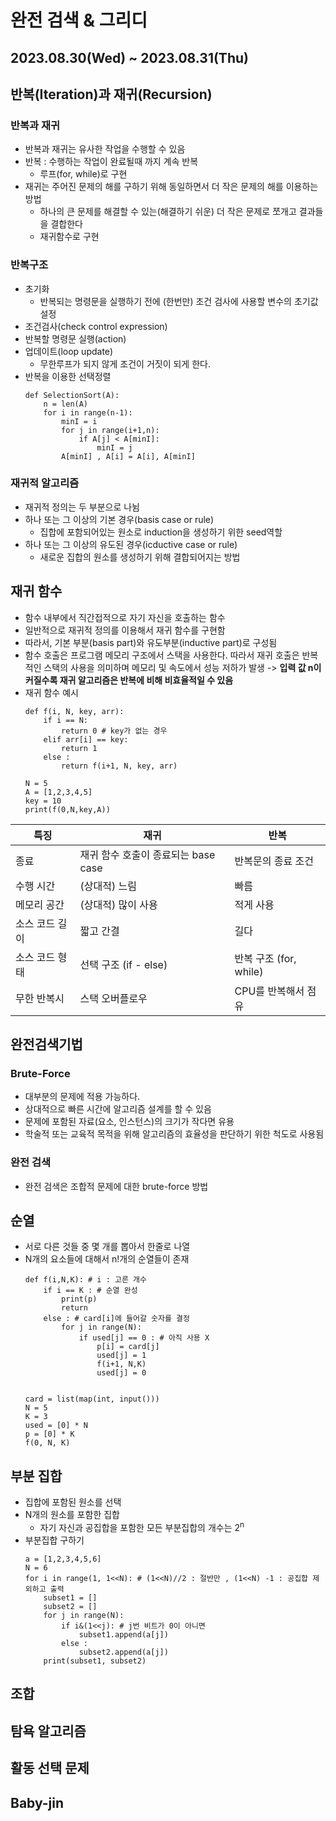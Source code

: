 # 완전 검색 & 그리디
2023.08.30(Wed) ~ 2023.08.31(Thu)
----
## 반복(Iteration)과 재귀(Recursion)
### 반복과 재귀
- 반복과 재귀는 유사한 작업을 수행할 수 있음
- 반복 : 수행하는 작업이 완료될때 까지 계속 반복 
  - 루프(for, while)로 구현
- 재귀는 주어진 문제의 해를 구하기 위해 동일하면서 더 작은 문제의 해를 이용하는 방법
  - 하나의 큰 문제를 해결할 수 있는(해결하기 쉬운) 더 작은 문제로 쪼개고 결과들을 결합한다
  - 재귀함수로 구현
### 반복구조
- 초기화
  - 반복되는 명령문을 실행하기 전에 (한번만) 조건 검사에 사용할 변수의 초기값 설정
- 조건검사(check control expression)
- 반복할 명령문 실행(action)
- 업데이트(loop update)
  - 무한루프가 되지 않게 조건이 거짓이 되게 한다.
- 반복을 이용한 선택정렬
    ```
    def SelectionSort(A):
        n = len(A)
        for i in range(n-1):
            minI = i
            for j in range(i+1,n):
                if A[j] < A[minI]:
                    minI = j
            A[minI] , A[i] = A[i], A[minI]
    ```
### 재귀적 알고리즘
- 재귀적 정의는 두 부분으로 나뉨
- 하나 또는 그 이상의 기본 경우(basis case or rule)
  - 집합에 포함되어있는 원소로 induction을 생성하기 위한 seed역할
- 하나 또는 그 이상의 유도된 경우(icductive case or rule)
  - 새로운 집합의 원소를 생성하기 위해 결합되어지는 방법

## 재귀 함수
- 함수 내부에서 직간접적으로 자기 자신을 호출하는 함수
- 일반적으로 재귀적 정의를 이용해서 재귀 함수를 구현함
- 따라서, 기본 부분(basis part)와 유도부분(inductive part)로 구성됨
- 함수 호출은 프로그램 메모리 구조에서 스택을 사용한다. 따라서 재귀 호출은 반복적인 스택의 사용을 의미하며 메모리 및 속도에서 성능 저하가 발생 -> **입력 값 n이 커질수록 재귀 알고리즘은 반복에 비해 비효율적일 수 있음**
- 재귀 함수 예시
    ```
    def f(i, N, key, arr):
        if i == N:
            return 0 # key가 없는 경우
        elif arr[i] == key:
            return 1
        else :
            return f(i+1, N, key, arr)

    N = 5
    A = [1,2,3,4,5]
    key = 10
    print(f(0,N,key,A))

    ```

|특징|재귀|반복|
|---|---|---|
|종료|재귀 함수 호출이 종료되는 base case|반복문의 종료 조건|
|수행 시간|(상대적) 느림|빠름|
|메모리 공간|(상대적) 많이 사용|적게 사용|
|소스 코드 길이|짧고 간결|길다|
|소스 코드 형태|선택 구조 (if - else)|반복 구조 (for, while)|
|무한 반복시|스택 오버플로우|CPU를 반복해서 점유|

## 완전검색기법
### Brute-Force
- 대부분의 문제에 적용 가능하다.
- 상대적으로 빠른 시간에 알고리즘 설계를 할 수 있음
- 문제에 포함된 자료(요소, 인스턴스)의 크기가 작다면 유용
- 학술적 또는 교육적 목적을 위해 알고리즘의 효율성을 판단하기 위한 척도로 사용됨

### 완전 검색
- 완전 검색은 조합적 문제에 대한 brute-force 방법

## 순열
- 서로 다른 것들 중 몇 개를 뽑아서 한줄로 나열
- N개의 요소들에 대해서 n!개의 순열들이 존재
    ```
    def f(i,N,K): # i : 고른 개수
        if i == K : # 순열 완성
            print(p)
            return
        else : # card[i]에 들어갈 숫자를 결정
            for j in range(N):
                if used[j] == 0 : # 아직 사용 X
                    p[i] = card[j]
                    used[j] = 1
                    f(i+1, N,K)
                    used[j] = 0


    card = list(map(int, input()))
    N = 5
    K = 3
    used = [0] * N
    p = [0] * K
    f(0, N, K)
    ```
## 부분 집합
- 집합에 포함된 원소를 선택
- N개의 원소를 포함한 집합
  - 자기 자신과 공집합을 포함한 모든 부분집합의 개수는 2<sup>n</sup>
- 부분집합 구하기
    ```
    a = [1,2,3,4,5,6]
    N = 6
    for i in range(1, 1<<N): # (1<<N)//2 : 절반만 , (1<<N) -1 : 공집합 제외하고 출력
        subset1 = []
        subset2 = []
        for j in range(N):
            if i&(1<<j): # j번 비트가 0이 아니면
                subset1.append(a[j])
            else :
                subset2.append(a[j])
        print(subset1, subset2)
    ```
## 조합
## 탐욕 알고리즘
## 활동 선택 문제
## Baby-jin
